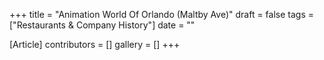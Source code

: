 +++
title = "Animation World Of Orlando (Maltby Ave)"
draft = false
tags = ["Restaurants & Company History"]
date = ""

[Article]
contributors = []
gallery = []
+++